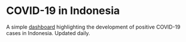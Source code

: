 # COVID-19 in Indonesia
A simple [dashboard](https://share.streamlit.io/sepam/covid-indo) highlighting the development of positive COVID-19 cases
in Indonesia. Updated daily.
